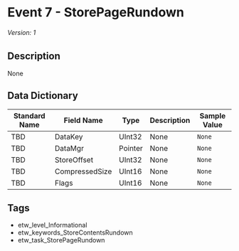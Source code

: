 # Event 7 - StorePageRundown
###### Version: 1

## Description
None

## Data Dictionary
|Standard Name|Field Name|Type|Description|Sample Value|
|---|---|---|---|---|
|TBD|DataKey|UInt32|None|`None`|
|TBD|DataMgr|Pointer|None|`None`|
|TBD|StoreOffset|UInt32|None|`None`|
|TBD|CompressedSize|UInt16|None|`None`|
|TBD|Flags|UInt16|None|`None`|

## Tags
* etw_level_Informational
* etw_keywords_StoreContentsRundown
* etw_task_StorePageRundown